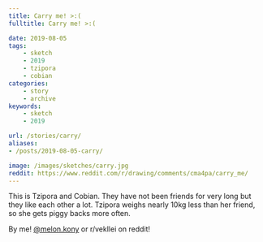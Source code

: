 ```yaml
---
title: Carry me! >:(
fulltitle: Carry me! >:(

date: 2019-08-05
tags:
    - sketch
    - 2019
    - tzipora
    - cobian
categories:
    - story
    - archive
keywords:
    - sketch
    - 2019

url: /stories/carry/
aliases:
- /posts/2019-08-05-carry/

image: /images/sketches/carry.jpg
reddit: https://www.reddit.com/r/drawing/comments/cma4pa/carry_me/
---
```


This is Tzipora and Cobian. They have not been friends for very long but they like each other a lot. Tzipora weighs nearly 10kg less than her friend, so she gets piggy backs more often.

By me! [@melon.kony](https://www.instagram.com/melon.kony/) or r/vekllei on reddit!
